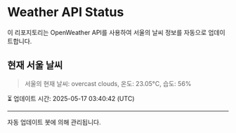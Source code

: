 
# Weather API Status

이 리포지토리는 OpenWeather API를 사용하여 서울의 날씨 정보를 자동으로 업데이트합니다.

## 현재 서울 날씨
> 서울의 현재 날씨: overcast clouds, 온도: 23.05°C, 습도: 56%

⏳ 업데이트 시간: 2025-05-17 03:40:42 (UTC)

---
자동 업데이트 봇에 의해 관리됩니다.
